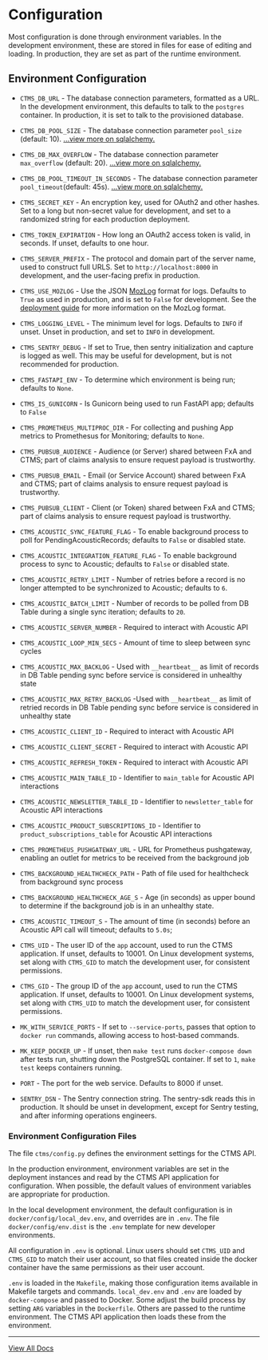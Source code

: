 # Configuration

Most configuration is done through environment variables. In the development
environment, these are stored in files for ease of editing and loading. In
production, they are set as part of the runtime environment.

## Environment Configuration

* ``CTMS_DB_URL`` - The database connection parameters, formatted as a URL.
  In the development environment, this defaults to talk to the ``postgres``
  container. In production, it is set to talk to the provisioned database.
* ``CTMS_DB_POOL_SIZE`` - The database connection parameter ``pool_size`` (default: 10).
  [...view more on sqlalchemy.](https://docs.sqlalchemy.org/en/14/core/engines.html#sqlalchemy.create_engine.params.pool_size)
* ``CTMS_DB_MAX_OVERFLOW`` - The database connection parameter ``max_overflow`` (default: 20).
  [...view more on sqlalchemy.](https://docs.sqlalchemy.org/en/14/core/engines.html#sqlalchemy.create_engine.params.max_overflow)
* ``CTMS_DB_POOL_TIMEOUT_IN_SECONDS`` - The database connection parameter ``pool_timeout``(default: 45s).
  [...view more on sqlalchemy.](https://docs.sqlalchemy.org/en/14/core/engines.html#sqlalchemy.create_engine.params.pool_timeout)
* ``CTMS_SECRET_KEY`` - An encryption key, used for OAuth2 and other hashes.
  Set to a long but non-secret value for development, and set to a randomized
  string for each production deployment.
* ``CTMS_TOKEN_EXPIRATION`` - How long an OAuth2 access token is valid, in seconds.
  If unset, defaults to one hour.
* ``CTMS_SERVER_PREFIX`` - The protocol and domain part of the server name, used
  to construct full URLS. Set to ``http://localhost:8000`` in development, and
  the user-facing prefix in production.
* ``CTMS_USE_MOZLOG`` - Use the JSON
  [MozLog](https://wiki.mozilla.org/Firefox/Services/Logging) format for logs.
  Defaults to `True` as used in production, and is set to `False` for development.
  See the [deployment guide](./deployment_guide.md) for more information on the
  MozLog format.
* ``CTMS_LOGGING_LEVEL`` - The minimum level for logs. Defaults to ``INFO`` if
  unset. Unset in production, and set to ``INFO`` in development.
* ``CTMS_SENTRY_DEBUG`` - If set to True, then sentry initialization and capture is
  logged as well. This may be useful for development, but is not recommended for
  production.
* ``CTMS_FASTAPI_ENV`` - To determine which environment is being run; defaults to `None`.
* ``CTMS_IS_GUNICORN`` - Is Gunicorn being used to run FastAPI app; defaults to `False`
* ``CTMS_PROMETHEUS_MULTIPROC_DIR`` - For collecting and pushing App metrics to Promethesus for Monitoring; defaults to `None`.
* ``CTMS_PUBSUB_AUDIENCE`` - Audience (or Server) shared between FxA and CTMS; part of claims analysis to ensure request payload is trustworthy.
* ``CTMS_PUBSUB_EMAIL`` - Email (or Service Account) shared between FxA and CTMS; part of claims analysis to ensure request payload is trustworthy.
* ``CTMS_PUBSUB_CLIENT`` - Client (or Token) shared between FxA and CTMS; part of claims analysis to ensure request payload is trustworthy.

* ``CTMS_ACOUSTIC_SYNC_FEATURE_FLAG`` - To enable background process to poll for PendingAcousticRecords; defaults to `False` or disabled state.
* ``CTMS_ACOUSTIC_INTEGRATION_FEATURE_FLAG`` - To enable background process to sync to Acoustic; defaults to `False` or disabled state.
* ``CTMS_ACOUSTIC_RETRY_LIMIT`` - Number of retries before a record is no longer attempted to be synchronized to Acoustic; defaults to `6`.
* ``CTMS_ACOUSTIC_BATCH_LIMIT`` - Number of records to be polled from DB Table during a single sync iteration; defaults to `20`.
* ``CTMS_ACOUSTIC_SERVER_NUMBER`` -  Required to interact with Acoustic API
* ``CTMS_ACOUSTIC_LOOP_MIN_SECS`` - Amount of time to sleep between sync cycles
* ``CTMS_ACOUSTIC_MAX_BACKLOG`` - Used with `__heartbeat__` as limit of records in DB Table pending sync before service is considered in unhealthy state
* ``CTMS_ACOUSTIC_MAX_RETRY_BACKLOG`` -Used with `__heartbeat__` as limit of retried records in DB Table pending sync before service is considered in unhealthy state
* ``CTMS_ACOUSTIC_CLIENT_ID`` - Required to interact with Acoustic API
* ``CTMS_ACOUSTIC_CLIENT_SECRET`` - Required to interact with Acoustic API
* ``CTMS_ACOUSTIC_REFRESH_TOKEN`` - Required to interact with Acoustic API
* ``CTMS_ACOUSTIC_MAIN_TABLE_ID`` - Identifier to `main_table` for Acoustic API interactions
* ``CTMS_ACOUSTIC_NEWSLETTER_TABLE_ID`` - Identifier to `newsletter_table` for Acoustic API interactions
* ``CTMS_ACOUSTIC_PRODUCT_SUBSCRIPTIONS_ID`` - Identifier to `product_subscriptions_table` for Acoustic API interactions
* ``CTMS_PROMETHEUS_PUSHGATEWAY_URL`` - URL for Prometheus pushgateway, enabling an outlet for metrics to be received from the background job
* ``CTMS_BACKGROUND_HEALTHCHECK_PATH`` - Path of file used for healthcheck from background sync process
* ``CTMS_BACKGROUND_HEALTHCHECK_AGE_S`` - Age (in seconds) as upper bound to determine if the background job is in an unhealthy state.
* ``CTMS_ACOUSTIC_TIMEOUT_S`` - The amount of time (in seconds) before an Acoustic API call will timeout; defaults to `5.0s`;

* ``CTMS_UID`` - The user ID of the ``app`` account, used to run the CTMS
  application. If unset, defaults to 10001. On Linux development systems, set
  along with ``CTMS_GID`` to match the development user, for consistent permissions.
* ``CTMS_GID`` - The group ID of the ``app`` account, used to run the CTMS
  application. If unset, defaults to 10001. On Linux development systems, set
  along with ``CTMS_UID`` to match the development user, for consistent permissions.
* ``MK_WITH_SERVICE_PORTS`` - If set to ``--service-ports``, passes that option
  to ``docker run`` commands, allowing access to host-based commands.
* ``MK_KEEP_DOCKER_UP`` - If unset, then ``make test`` runs ``docker-compose down``
  after tests run, shutting down the PostgreSQL container.  If set to ``1``,
  ``make test`` keeps containers running.
* ``PORT`` - The port for the web service. Defaults to 8000 if unset.
* ``SENTRY_DSN`` - The Sentry connection string. The sentry-sdk reads this
  in production. It should be unset in development, except for Sentry testing,
  and after informing operations engineers.


### Environment Configuration Files

The file ``ctms/config.py`` defines the environment settings for the CTMS API.

In the production environment, environment variables are set in the deployment
instances and read by the CTMS API application for configuration. When
possible, the default values of environment variables are appropriate for
production.

In the local development environment, the default configuration is in
``docker/config/local_dev.env``, and overrides are in ``.env``. The file
``docker/config/env.dist`` is the ``.env`` template for new developer
environments.

All configuration in ``.env`` is optional. Linux users should set
``CTMS_UID`` and ``CTMS_GID`` to match their user account, so that files
created inside the docker container have the same permissions as their user
account.

``.env`` is loaded in the ``Makefile``, making those configuration items
available in Makefile targets and commands. ``local_dev.env`` and ``.env``
are loaded by ``docker-compose`` and passed to Docker. Some adjust the build
process by setting `ARG` variables in the ``Dockerfile``. Others are passed
to the runtime environment. The CTMS API application then loads these from
the environment.

---
[View All Docs](./)
